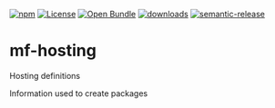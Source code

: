 [![npm](https://img.shields.io/npm/v/mf-hosting-frontend.svg)](https://www.npmjs.com/package/mf-hosting-frontend)
[![License](https://img.shields.io/badge/License-BSD%203--Clause-blue.svg)](https://opensource.org/licenses/BSD-3-Clause)
[![Open Bundle](https://bundlejs.com/badge-light.svg)](https://bundlejs.com/?q=mf-hosting-frontend)
[![downloads](http://img.shields.io/npm/dm/mf-hosting-frontend.svg?style=flat-square)](https://npmjs.org/package/mf-hosting-frontend)
[![semantic-release](https://img.shields.io/badge/%20%20%F0%9F%93%A6%F0%9F%9A%80-semantic--release-e10079.svg)](https://github.com/arlac77/mf-hosting-frontend)

# mf-hosting

Hosting definitions

Information used to create packages
